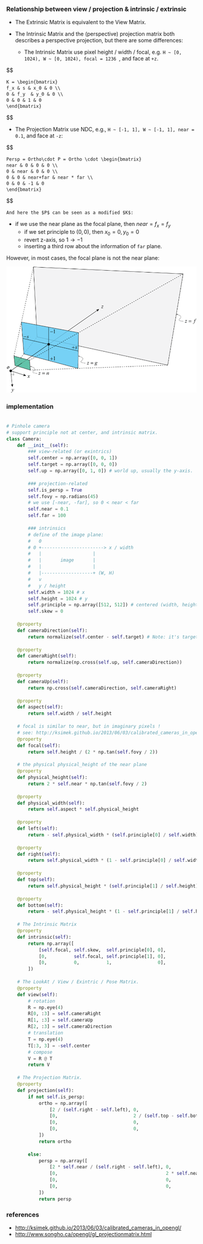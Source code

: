 

### Relationship between view / projection & intrinsic / extrinsic

* The Extrinsic Matrix is equivalent to the View Matrix.

* The Intrinsic Matrix and the (perspective) projection matrix both describes a perspective projection, but there are some differences:

  * The Intrinsic Matrix use pixel height / width / focal, e.g. `H ~ [0, 1024), W ~ [0, 1024), focal = 1236 `, and face at `+z`.
    
$$

    K = \begin{bmatrix}
    f_x & s & x_0 & 0 \\
    0 & f_y  & y_0 & 0 \\
    0 & 0 & 1 & 0
    \end{bmatrix}
    
$$

    
* The Projection Matrix use NDC, e.g., `H ~ [-1, 1], W ~ [-1, 1], near = 0.1`, and face at `-z`:
    
$$

    Persp = Ortho\cdot P = Ortho \cdot \begin{bmatrix}
    near & 0 & 0 & 0 \\
    0 & near & 0 & 0 \\
    0 & 0 & near+far & near * far \\
    0 & 0 & -1 & 0
    \end{bmatrix}
    
$$

    And here the $P$ can be seen as a modified $K$:
  
  * if we use the near plane as the focal plane, then $near = f_x = f_y$
    * if we set principle to $(0, 0)$, then $x_0 = 0, y_0 = 0$
    * revert z-axis, so $1 \rightarrow -1$
    * inserting a third row about the information of `far` plane.
  
  However, in most cases, the focal plane is not the near plane:



![enter image description here](camera_combined.assets/6wEgR.png)



### implementation

```python

# Pinhole camera
# support principle not at center, and intrinsic matrix.
class Camera:
    def __init__(self):
        ### view-related (or exintrics)
        self.center = np.array([0, 0, 1])
        self.target = np.array([0, 0, 0])
        self.up = np.array([0, 1, 0]) # world up, usually the y-axis.

        ### projection-related
        self.is_persp = True
        self.fovy = np.radians(45)
        # we use [-near, -far], so 0 < near < far
        self.near = 0.1
        self.far = 100
        
        ### intrinsics
        # define of the image plane:
        #   0
        # 0 +-----------------------> x / width
        #   |                   |
        #   |       image       |
        #   |                   |
        #   |-------------------+ (W, H)
        #   v
        #   y / height
        self.width = 1024 # x
        self.height = 1024 # y
        self.principle = np.array([512, 512]) # centered (width, height)
        self.skew = 0

    @property
    def cameraDirection(self):
        return normalize(self.center - self.target) # Note: it's target --> camera (or inverse cameraDirection)

    @property
    def cameraRight(self):
        return normalize(np.cross(self.up, self.cameraDirection))

    @property
    def cameraUp(self):
        return np.cross(self.cameraDirection, self.cameraRight)

    @property
    def aspect(self):
        return self.width / self.height
    
    # focal is similar to near, but in imaginary pixels !
    # see: http://ksimek.github.io/2013/06/03/calibrated_cameras_in_opengl/
    @property
    def focal(self):
        return self.height / (2 * np.tan(self.fovy / 2))

    # the physical physical_height of the near plane
    @property
    def physical_height(self):
        return 2 * self.near * np.tan(self.fovy / 2)
    
    @property
    def physical_width(self):
        return self.aspect * self.physical_height

    @property
    def left(self):
        return - self.physical_width * (self.principle[0] / self.width)

    @property
    def right(self):
        return self.physical_width * (1 - self.principle[0] / self.width)

    @property
    def top(self):
        return self.physical_height * (self.principle[1] / self.height)

    @property
    def bottom(self):
        return - self.physical_height * (1 - self.principle[1] / self.height)

    # The Intrinsic Matrix
    @property
    def intrinsic(self):
        return np.array([
            [self.focal, self.skew,  self.principle[0], 0],
            [0,          self.focal, self.principle[1], 0],
            [0,          0,          1,                 0],
        ])

    # The LookAt / View / Exintric / Pose Matrix.
    @property
    def view(self):
        # rotation
        R = np.eye(4)
        R[0, :3] = self.cameraRight
        R[1, :3] = self.cameraUp
        R[2, :3] = self.cameraDirection
        # translation
        T = np.eye(4)
        T[:3, 3] = -self.center
        # compose
        V = R @ T
        return V

    # The Projection Matrix.
    @property
    def projection(self):
        if not self.is_persp:
            ortho = np.array([
                [2 / (self.right - self.left), 0,                            0,                           - (self.right + self.left) / (self.right - self.left)],
                [0,                            2 / (self.top - self.bottom), 0,                           - (self.top + self.bottom) / (self.top - self.bottom)],
                [0,                            0,                            -2 / (self.far - self.near), - (self.far + self.near) / (self.far - self.near)    ],
                [0,                            0,                            0,                           1                                                    ],
            ])
            return ortho
        
        else:
            persp = np.array([
                [2 * self.near / (self.right - self.left), 0,                                        (self.right + self.left) / (self.right - self.left), 0                                                 ],
                [0,                                        2 * self.near / (self.top - self.bottom), (self.top + self.bottom) / (self.top - self.bottom), 0                                                 ],
                [0,                                        0,                                        - (self.near + self.far) / (self.far - self.near),   -2 * self.near * self.far / (self.far - self.near)],
                [0,                                        0,                                        -1,                                                  0                                                 ],
            ])
            return persp

```





### references

* http://ksimek.github.io/2013/06/03/calibrated_cameras_in_opengl/
* http://www.songho.ca/opengl/gl_projectionmatrix.html